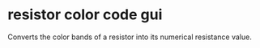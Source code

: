 # resistor color code gui
 Converts the color bands of a resistor into its numerical resistance value.
